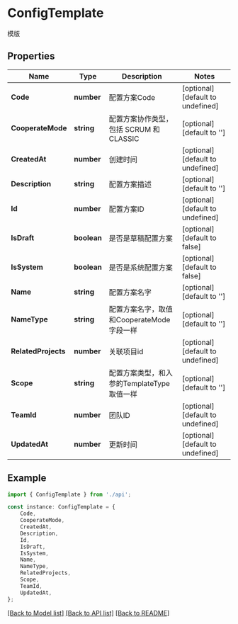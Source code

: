 # ConfigTemplate

模版

## Properties

Name | Type | Description | Notes
------------ | ------------- | ------------- | -------------
**Code** | **number** | 配置方案Code  | [optional] [default to undefined]
**CooperateMode** | **string** | 配置方案协作类型，包括 SCRUM 和 CLASSIC  | [optional] [default to '']
**CreatedAt** | **number** | 创建时间 | [optional] [default to undefined]
**Description** | **string** | 配置方案描述  | [optional] [default to '']
**Id** | **number** | 配置方案ID | [optional] [default to undefined]
**IsDraft** | **boolean** | 是否是草稿配置方案  | [optional] [default to false]
**IsSystem** | **boolean** | 是否是系统配置方案  | [optional] [default to false]
**Name** | **string** | 配置方案名字  | [optional] [default to '']
**NameType** | **string** | 配置方案名字，取值和CooperateMode字段一样  | [optional] [default to '']
**RelatedProjects** | **number** | 关联项目id  | [optional] [default to undefined]
**Scope** | **string** | 配置方案类型，和入参的TemplateType取值一样  | [optional] [default to '']
**TeamId** | **number** | 团队ID | [optional] [default to undefined]
**UpdatedAt** | **number** | 更新时间 | [optional] [default to undefined]

## Example

```typescript
import { ConfigTemplate } from './api';

const instance: ConfigTemplate = {
    Code,
    CooperateMode,
    CreatedAt,
    Description,
    Id,
    IsDraft,
    IsSystem,
    Name,
    NameType,
    RelatedProjects,
    Scope,
    TeamId,
    UpdatedAt,
};
```

[[Back to Model list]](../README.md#documentation-for-models) [[Back to API list]](../README.md#documentation-for-api-endpoints) [[Back to README]](../README.md)
